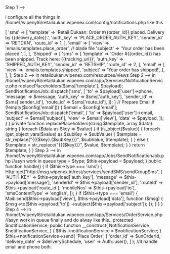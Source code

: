 Step 1 --> <!-- here we configure -->

i configure all the things in /home1/wipenyl6/retaildukan.wipenex.com/config/notifications.php like this

<?php


return [

    'Place Order' => [
        'sms' => [
            'template' => 'Retail Dukaan: Order #{{order_id}} placed. Delivery by {{delivery_date}}.',
            'auth_key' => 'PLACE_ORDER_AUTH_KEY',
            'sender_id' => 'RETDKN',
            'route_id' => 1,
        ],
        'email' => [
            'view' => 'emails.templates.place_order', // blade file
            'subject' => 'Your order has been placed!',
        ],
    ],

    'Shipped' => [
        'sms' => [
            'template' => 'Order #{{order_id}} has been shipped. Track here: {{tracking_url}}',
            'auth_key' => 'SHIPPED_AUTH_KEY',
            'sender_id' => 'RETSHIP',
            'route_id' => 2,
        ],
        'email' => [
            'view' => 'emails.templates.shipped',
            'subject' => 'Your order has shipped!',
        ],
    ],
];




<!-- *************************************************************** -->

Step 2 --> <!-- Create Templates  --> in  retaildukan.wipenex.com/resources/views




<!-- ********************************************************* -->

Step 2 --> <!-- NotificationService  --> in  /home1/wipenyl6/retaildukan.wipenex.com/app/Services/NotificationService.php


<?php


namespace App\Services;

use App\Jobs\SendNotificationJob;
use Illuminate\Support\Facades\Config;

class NotificationService
{
    public function send(string $templateType, array $payload): void
    {
        $config = config("notifications.$templateType");

        if (!$config) {
            \Log::error("Notification config not found for template: $templateType");
            return;
        }

        // Prepare SMS message
        if (!empty($config['sms'])) {
            $sms = $config['sms'];
            $message = $this->replacePlaceholders($sms['template'], $payload);

            SendNotificationJob::dispatch('sms', [
                'to' => $payload['user']->phone,
                'message' => $message,
                'auth_key' => $sms['auth_key'],
                'sender_id' => $sms['sender_id'],
                'route_id' => $sms['route_id'],
            ]);
        }

        // Prepare Email
        if (!empty($config['email'])) {
            $email = $config['email'];

            SendNotificationJob::dispatch('email', [
                'to' => $payload['user']->email,
                'subject' => $email['subject'],
                'view' => $email['view'],
                'data' => $payload,
            ]);
        }
    }

   private function replacePlaceholders(string $template, array $data): string
{
    foreach ($data as $key => $value) {
        if (is_object($value)) {
            foreach (get_object_vars($value) as $subKey => $subValue) {
                $template = str_replace("{{{$key}.{$subKey}}}", $subValue, $template);
            }
        } else {
            $template = str_replace("{{{$key}}}", $value, $template);
        }
    }
    return $template;
}

}


<!-- ******************************************************************************* -->

Step 3 --> <!-- SendNotificationJob  --> in  /home1/wipenyl6/retaildukan.wipenex.com/app/Jobs/SendNotificationJob.php //asyn work in queue

<?php

namespace App\Jobs;

use Illuminate\Bus\Queueable;
use Illuminate\Contracts\Queue\ShouldQueue;
use Illuminate\Foundation\Bus\Dispatchable;
use Illuminate\Queue\InteractsWithQueue;
use Illuminate\Queue\SerializesModels;
use Illuminate\Support\Facades\Http;
use Illuminate\Support\Facades\Mail;

class SendNotificationJob implements ShouldQueue
{
    use Dispatchable, InteractsWithQueue, Queueable, SerializesModels;

    protected $type;
    protected $payload;

    public function __construct($type, array $payload)
    {
        $this->type = $type;
        $this->payload = $payload;
    }

    public function handle()
    {
        if ($this->type === 'sms') {
            Http::get("http://msg.wipenex.in/rest/services/sendSMS/sendGroupSms", [
                'AUTH_KEY' => $this->payload['auth_key'],
                'message' => $this->payload['message'],
                'senderId' => $this->payload['sender_id'],
                'routeId' => $this->payload['route_id'],
                'mobileNos' => $this->payload['to'],
                'smsContentType' => 'english',
            ]);
        }

        if ($this->type === 'email') {
            Mail::send($this->payload['view'], $this->payload['data'], function ($msg) {
                $msg->to($this->payload['to'])
                    ->subject($this->payload['subject']);
            });
        }
    }
}



<!-- ******************************************************************************* -->

Step 4 --> <!-- OrderService  --> in  /home1/wipenyl6/retaildukan.wipenex.com/app/Services/OrderService.php //asyn work in queue


finally and do alway like this.. 



 protected $notificationService;
     public function __construct(
        NotificationService $notificationService,
    ) {
        $this->notificationService = $notificationService;
    }


      $this->notificationService->send(
                 'Place Order',
                 [
                     'order_id' => $unOrderId,
                     'delivery_date' => $deliverySchedule,
                     'user' => Auth::user(),
                 ]
             );




             //it handle email and phone both.
             




